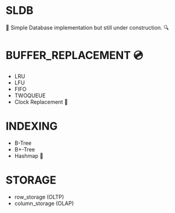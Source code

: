 # SLDB
🚧 Simple Database implementation but still under construction.
🔍
# BUFFER_REPLACEMENT 💿
- LRU
- LFU
- FIFO
- TWOQUEUE
- Clock Replacement
🌲
# INDEXING
- B-Tree
- B+-Tree
- Hashmap
💾
# STORAGE
- row_storage (OLTP)
- column_storage (OLAP)
